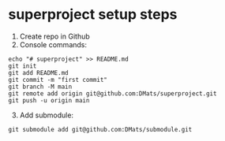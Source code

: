 # superproject setup steps

1. Create repo in Github
2. Console commands:
```console
echo "# superproject" >> README.md
git init
git add README.md
git commit -m "first commit"
git branch -M main
git remote add origin git@github.com:DMats/superproject.git
git push -u origin main
```
3. Add submodule:
```console
git submodule add git@github.com:DMats/submodule.git
```

